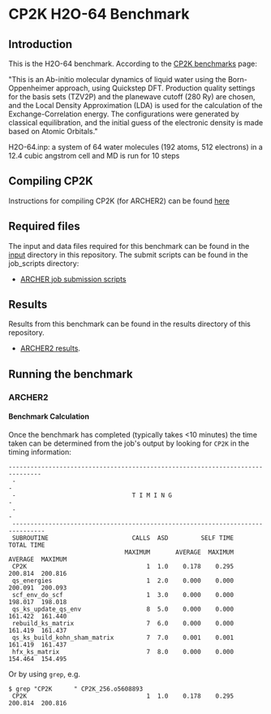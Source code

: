 # CP2K H2O-64 Benchmark

## Introduction

This is the H2O-64 benchmark. According to the [CP2K benchmarks](https://www.cp2k.org/performance) page:

"This is an Ab-initio molecular dynamics of liquid water using the Born-Oppenheimer approach, using Quickstep DFT. Production quality settings for the basis sets (TZV2P) and the planewave cutoff (280 Ry) are chosen, and the Local Density Approximation (LDA) is used for the calculation of the Exchange-Correlation energy. The configurations were generated by classical equilibration, and the initial guess of the electronic density is made based on Atomic Orbitals."

H2O-64.inp: a system of 64 water molecules (192 atoms, 512 electrons) in a 12.4 cubic angstrom cell and MD is run for 10 steps

## Compiling CP2K

Instructions for compiling CP2K (for ARCHER2) can be found [here](https://github.com/hpc-uk/build-instructions/tree/main/apps/CP2K/ARCHER2-CP2K-7.1")

## Required files
The input and data files required for this benchmark can be found in the [input](input/) directory in this repository. The submit scripts can be found in the job_scripts directory:

- [ARCHER job submission scripts](job_scripts/ARCHER2/)

## Results

Results from this benchmark can be found in the results directory of this repository.

- [ARCHER2 results](results/ARCHER2/). 

## Running the benchmark

### ARCHER2

#### Benchmark Calculation

Once the benchmark has completed (typically takes <10 minutes) the time taken can be determined from the job's output by looking for `CP2K` in the timing information:

```
-------------------------------------------------------------------------------
 -                                                                             -
 -                                T I M I N G                                  -
 -                                                                             -
 -------------------------------------------------------------------------------
 SUBROUTINE                       CALLS  ASD         SELF TIME        TOTAL TIME
                                MAXIMUM       AVERAGE  MAXIMUM  AVERAGE  MAXIMUM
 CP2K                                 1  1.0    0.178    0.295  200.814  200.816
 qs_energies                          1  2.0    0.000    0.000  200.091  200.093
 scf_env_do_scf                       1  3.0    0.000    0.000  198.017  198.018
 qs_ks_update_qs_env                  8  5.0    0.000    0.000  161.422  161.440
 rebuild_ks_matrix                    7  6.0    0.000    0.000  161.419  161.437
 qs_ks_build_kohn_sham_matrix         7  7.0    0.001    0.001  161.419  161.437
 hfx_ks_matrix                        7  8.0    0.000    0.000  154.464  154.495
```
Or by using `grep`, e.g.

```
$ grep "CP2K      " CP2K_256.o5608893
 CP2K                                 1  1.0    0.178    0.295  200.814  200.816
```
